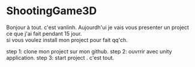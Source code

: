 # ShootingGame3D
Bonjour à tout. c'est vanlinh. Aujourdh'ui je vais vous presenter un project ce que j'ai fait pendant 15 jour.                                                
si vous voulez install mon project pour fait qq'ch.

step 1: clone mon project sur mon github.
step 2: ouvrrir avec unity application.
step 3: start project .
c'est tout.
